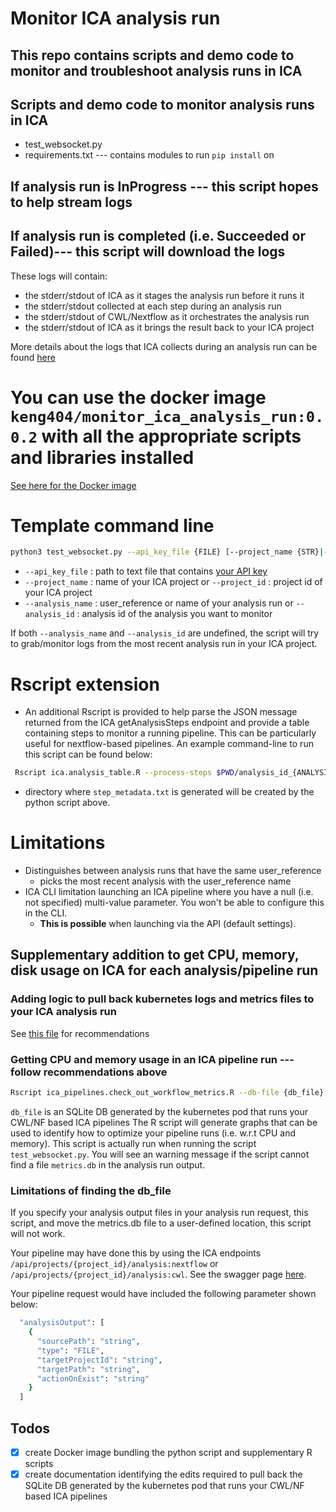 # Monitor ICA analysis run
## This repo contains scripts and demo code to monitor and troubleshoot analysis runs in ICA

## Scripts and demo code to monitor analysis runs in ICA
- test_websocket.py
- requirements.txt --- contains modules to run ```pip install``` on

## If analysis run is InProgress --- this script hopes to help stream logs
## If analysis run is completed (i.e. Succeeded or Failed)--- this script will download the logs
These logs will contain:
- the stderr/stdout of ICA as it stages the analysis run before it runs it
- the stderr/stdout collected at each step during an analysis run
- the stderr/stdout of CWL/Nextflow as it orchestrates the analysis run
- the stderr/stdout of ICA as it brings the result back to your ICA project

More details about the logs that ICA collects during an analysis run can be found [here](https://help.ica.illumina.com/project/p-flow/f-analyses#logs)

# You can use the docker image  ```keng404/monitor_ica_analysis_run:0.0.2``` with all the appropriate scripts and libraries installed

[See here for the Docker image](https://hub.docker.com/repository/docker/keng404/monitor_ica_analysis_run/tags?page=1&ordering=last_updated) 

# Template command line
```bash
python3 test_websocket.py --api_key_file {FILE} [--project_name {STR}|--project_id {STR}] [OPTIONAL:--analysis_name {STR} | --analysis_id {STR}]
```
- ```--api_key_file``` : path to text file that contains [your API key](https://help.ica.illumina.com/account-management/am-iam#api-keys)
- ```--project_name``` : name of your ICA project or ```--project_id``` : project id of your ICA project
- ```--analysis_name``` : user_reference or name of your analysis run or  ```--analysis_id``` : analysis id of the analysis you want to monitor

If both ```--analysis_name``` and ```--analysis_id``` are undefined, the script will try to grab/monitor logs from the most recent analysis run in your ICA project.

# Rscript extension
- An additional Rscript is provided to help parse the JSON message returned from the ICA getAnalysisSteps endpoint and provide a table containing steps to monitor a running pipeline.
This can be particularly useful for nextflow-based pipelines. An example command-line to run this script can be found below:

```bash
 Rscript ica.analysis_table.R --process-steps $PWD/analysis_id_{ANALYSIS_ID}/step_metadata.txt
```
- directory where ```step_metadata.txt``` is generated will be created by the python script above.
	
# Limitations
- Distinguishes between analysis runs that have the same user_reference
  - picks the most recent analysis with the user_reference name
- ICA CLI limitation launching an ICA pipeline where you have a null (i.e. not specified) multi-value parameter. You won't be able to configure this in the CLI.
  - **This is possible** when launching via the API (default settings).

## Supplementary addition to get CPU, memory, disk usage on ICA for each analysis/pipeline run

### Adding logic to pull back kubernetes logs and metrics files to your ICA analysis run
See [this file](https://github.com/keng404/monitor_ica_analysis_run/blob/main/adding_cpu_and_memory_montoring_to_ica_pipeline.md) for recommendations

### Getting CPU and memory usage in an ICA pipeline run --- follow recommendations above
 ```bash
 Rscript ica_pipelines.check_out_workflow_metrics.R --db-file {db_file}
 ```

```db_file``` is an SQLite DB generated by the kubernetes pod that runs your CWL/NF based ICA pipelines
The R script will generate graphs that can be used to identify how to optimize your pipeline runs (i.e. w.r.t CPU and memory).
This script is actually run when running the script ```test_websocket.py```. You will see an warning message if the script cannot find a file ```metrics.db``` in the analysis run output.

### Limitations of finding the db_file
If you specify your analysis output files in your analysis run request, this script, and move the metrics.db file to a user-defined location, this script will not work.

Your pipeline may have done this by using the ICA endpoints ```/api/projects/{project_id}/analysis:nextflow``` or ```/api/projects/{project_id}/analysis:cwl```. See the swagger page [here](https://ica.illumina.com/ica/api/swagger/index.html#/).

Your pipeline request would have included the following parameter shown below:

```bash
  "analysisOutput": [
    {
      "sourcePath": "string",
      "type": "FILE",
      "targetProjectId": "string",
      "targetPath": "string",
      "actionOnExist": "string"
    }
  ]
```


## Todos
- [X] create Docker image bundling the python script and supplementary R scripts
- [X] create documentation identifying the edits required to pull back the SQLite DB generated by the kubernetes pod that runs	your CWL/NF based ICA pipelines
